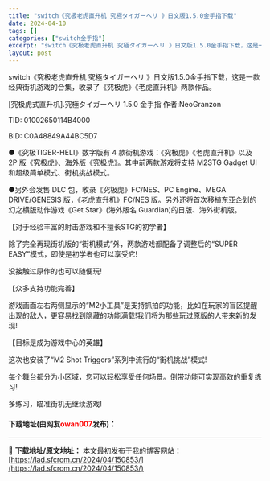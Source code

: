 ```yaml
---
title: "switch《究极老虎直升机 究極タイガーヘリ 》日文版1.5.0金手指下载"
date: 2024-04-10
tags: []
categories: ["switch金手指"]
excerpt: "switch《究极老虎直升机 究極タイガーヘリ 》日文版1.5.0金手指下载，这是一款经典街机游戏的合集，收录了《究极虎》《老虎直升机》两款作品。 [究极虎式直升机].究極タイガーヘリ 1.5.0 金手指 作者:NeoGranzon TID: 01002650114B4000 BID: C0A488&hellip;"
layout: post
---
```


 <p>switch《究极老虎直升机 究極タイガーヘリ 》日文版1.5.0金手指下载，这是一款经典街机游戏的合集，收录了《究极虎》《老虎直升机》两款作品。</p> <p>[究极虎式直升机].究極タイガーヘリ 1.5.0 金手指 作者:NeoGranzon</p> <p>TID: 01002650114B4000</p> <p>BID: C0A48849A44BC5D7</p> <p>●《究极TIGER-HELI》数字版有 4 款街机游戏：《究极虎》《老虎直升机》以及 2P 版《究极虎》、海外版《究极虎》。其中前两款游戏将支持 M2STG Gadget UI 和超级简单模式、街机挑战模式。</p> <p>●另外会发售 DLC 包，收录《究极虎》FC/NES、PC Engine、MEGA DRIVE/GENESIS 版，《老虎直升机》FC/NES 版。另外还将首次移植东亚企划的幻之横版动作游戏《Get Star》(海外版名 Guardian)的日版、海外街机版。</p> <p>【对于经验丰富的射击游戏和不擅长STG的初学者】</p> <p>除了完全再现街机版的&ldquo;街机模式&rdquo;外，两款游戏都配备了调整后的&ldquo;SUPER EASY&rdquo;模式，即使是初学者也可以享受它!</p> <p>没接触过原作的也可以随便玩!</p> <p>【众多支持功能完善】</p> <p>游戏画面左右两侧显示的&ldquo;M2小工具&rdquo;是支持抓拍的功能，比如在玩家的盲区提醒出现的敌人，更容易找到隐藏的功能满载!我们将为那些玩过原版的人带来新的发现!</p> <p>【目标是成为游戏中心的英雄】</p> <p>这次也安装了&ldquo;M2 Shot Triggers&rdquo;系列中流行的&ldquo;街机挑战&rdquo;模式!</p> <p>每个舞台都分为小区域，您可以轻松享受任何场景。倒带功能可实现高效的重复练习!</p> <p>多练习，瞄准街机无继续游戏!</p> <p><h4>下载地址(由网友<font color="red">owan007</font>发布)：</h4></p> 

---
📖 **下载地址/原文地址：** 本文最初发布于我的博客网站：[https://lad.sfcrom.cn/2024/04/150853/](https://lad.sfcrom.cn/2024/04/150853/)

